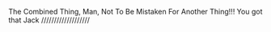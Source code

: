 The Combined Thing, Man, Not To Be Mistaken For Another Thing!!! You got that Jack ///////////////////
